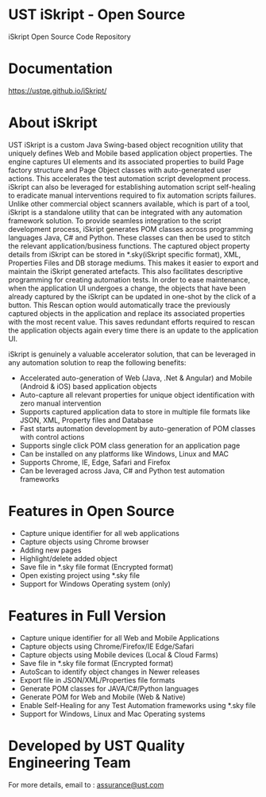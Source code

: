 # UST iSkript - Open Source 
iSkript Open Source Code Repository 

# Documentation 
https://ustqe.github.io/iSkript/

# About iSkript

UST iSkript is a custom Java Swing-based object recognition utility that uniquely defines Web and Mobile based application object properties. The engine captures UI elements and its associated properties to build Page factory structure and Page Object classes with auto-generated user actions. This accelerates the test automation script development process. iSkript can also be leveraged for establishing automation script self-healing to eradicate manual interventions required to fix automation scripts failures. Unlike other commercial object scanners available, which is part of a tool, iSkript is a standalone utility that can be integrated with any automation framework solution. To provide seamless integration to the script development process, iSkript generates POM classes across programming languages Java, C# and Python. These classes can then be used to stitch the relevant application/business functions. The captured object property details from iSkript can be stored in *.sky(iSkript specific format), XML, Properties Files and DB storage mediums. This makes it easier to export and maintain the iSkript generated artefacts. This also facilitates descriptive programming for creating automation tests. In order to ease maintenance, when the application UI undergoes a change, the objects that have been already captured by the iSkript can be updated in one-shot by the click of a button. This Rescan option would automatically trace the previously captured objects in the application and replace its associated properties with the most recent value. This saves redundant efforts required to rescan the application objects again every time there is an update to the application UI.
  
iSkript is genuinely a valuable accelerator solution, that can be leveraged in any automation solution to reap the following benefits:

- Accelerated auto-generation of Web (Java, .Net & Angular) and Mobile (Android & iOS) based application objects
- Auto-capture all relevant properties for unique object identification with zero manual intervention
- Supports captured application data to store in multiple file formats like JSON, XML, Property files and Database
- Fast starts automation development by auto-generation of POM classes with control actions
- Supports single click POM class generation for an application page
- Can be installed on any platforms like Windows, Linux and MAC
- Supports Chrome, IE, Edge, Safari and Firefox
- Can be leveraged across Java, C# and Python test automation frameworks

# Features in Open Source 
- Capture unique identifier for all web applications
- Capture objects using Chrome browser
- Adding new pages
- Highlight/delete added object
- Save file in *.sky file format (Encrypted format)
- Open existing project using *.sky file
- Support for Windows Operating system (only)

# Features in Full Version
- Capture unique identifier for all Web and Mobile Applications
- Capture objects using Chrome/Firefox/IE Edge/Safari
- Capture objects using Mobile devices (Local & Cloud Farms)
- Save file in *.sky file format (Encrypted format)
- AutoScan to identify object changes in Newer releases 
- Export file in JSON/XML/Properties file formats 
- Generate POM classes for JAVA/C#/Python languages
- Generate POM for Web and Mobile (Web & Native) 
- Enable Self-Healing for any Test Automation frameworks using *.sky file
- Support for Windows, Linux and Mac Operating systems

# Developed by UST Quality Engineering Team
For more details, email to : assurance@ust.com

